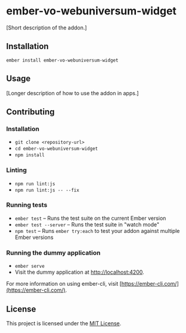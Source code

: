 ember-vo-webuniversum-widget
==============================================================================

[Short description of the addon.]

Installation
------------------------------------------------------------------------------

```
ember install ember-vo-webuniversum-widget
```


Usage
------------------------------------------------------------------------------

[Longer description of how to use the addon in apps.]


Contributing
------------------------------------------------------------------------------

### Installation

* `git clone <repository-url>`
* `cd ember-vo-webuniversum-widget`
* `npm install`

### Linting

* `npm run lint:js`
* `npm run lint:js -- --fix`

### Running tests

* `ember test` – Runs the test suite on the current Ember version
* `ember test --server` – Runs the test suite in "watch mode"
* `npm test` – Runs `ember try:each` to test your addon against multiple Ember versions

### Running the dummy application

* `ember serve`
* Visit the dummy application at [http://localhost:4200](http://localhost:4200).

For more information on using ember-cli, visit [https://ember-cli.com/](https://ember-cli.com/).

License
------------------------------------------------------------------------------

This project is licensed under the [MIT License](LICENSE.md).
